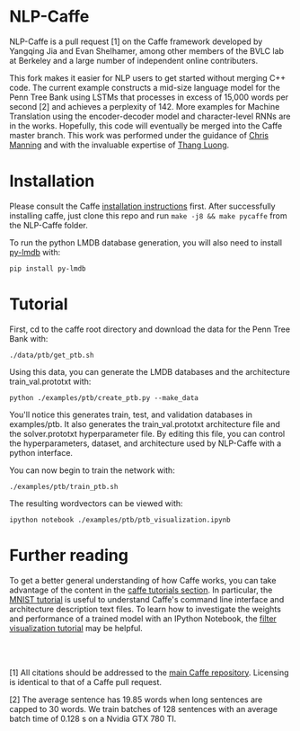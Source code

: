 # NLP-Caffe

NLP-Caffe is a pull request [1] on the Caffe framework developed by Yangqing Jia and Evan Shelhamer, among other members of the BVLC lab at Berkeley and a large number of independent online contributers. 

This fork makes it easier for NLP users to get started without merging C++ code. The current example constructs a mid-size language model for the Penn Tree Bank using LSTMs that processes in excess of 15,000 words per second [2] and achieves a perplexity of 142. More examples for Machine Translation using the encoder-decoder model and character-level RNNs are in the works. Hopefully, this code will eventually be merged into the Caffe master branch. This work was performed under the guidance of <a href="http://nlp.stanford.edu/~manning/">Chris Manning</a> and with the invaluable expertise of <a href="http://stanford.edu/~lmthang/">Thang Luong</a>.

# Installation

Please consult the Caffe <a href="http://caffe.berkeleyvision.org/installation.html">installation instructions</a> first. After successfully installing caffe, just clone this repo and run `make -j8 && make pycaffe` from the NLP-Caffe folder.

To run the python LMDB database generation, you will also need to install <a href="https://github.com/dw/py-lmdb/">py-lmdb</a> with:

    pip install py-lmdb

# Tutorial

First, cd to the caffe root directory and download the data for the Penn Tree Bank with:

    ./data/ptb/get_ptb.sh

Using this data, you can generate the LMDB databases and the architecture train_val.prototxt with:

    python ./examples/ptb/create_ptb.py --make_data

You'll notice this generates train, test, and validation databases in examples/ptb. It also generates the train_val.prototxt architecture file and the solver.prototxt hyperparameter file. By editing this file, you can control the hyperparameters, dataset, and architecture used by NLP-Caffe with a python interface.

You can now begin to train the network with:

    ./examples/ptb/train_ptb.sh

The resulting wordvectors can be viewed with:

    ipython notebook ./examples/ptb/ptb_visualization.ipynb

# Further reading

To get a better general understanding of how Caffe works, you can take advantage of the content in the <a href="http://caffe.berkeleyvision.org/installation.html">caffe tutorials section</a>. In particular, the <a href="http://caffe.berkeleyvision.org/gathered/examples/mnist.html">MNIST tutorial</a> is useful to understand Caffe's command line interface and architecture description text files. To learn how to investigate the weights and performance of a trained model with an IPython Notebook, the <a href="http://nbviewer.ipython.org/github/BVLC/caffe/blob/master/examples/filter_visualization.ipynb">filter visualization tutorial</a> may be helpful.

<br>
<br>

[1] All citations should be addressed to the <a href="https://github.com/BVLC/caffe">main Caffe repository</a>. Licensing is identical to that of a Caffe pull request.

[2] The average sentence has 19.85 words when long sentences are capped to 30 words. We train batches of 128 sentences with an average batch time of 0.128 s on a Nvidia GTX 780 TI.
